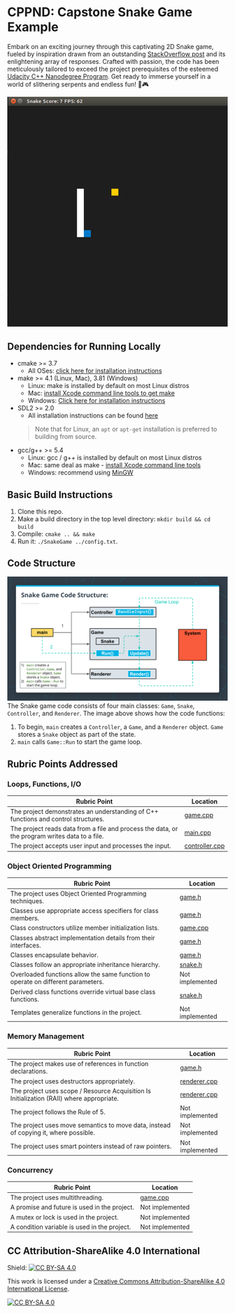 # CPPND: Capstone Snake Game Example

Embark on an exciting journey through this captivating 2D Snake game, fueled by inspiration drawn from an outstanding [StackOverflow post](https://codereview.stackexchange.com/questions/212296/snake-game-in-c-with-sdl) and its enlightening array of responses. Crafted with passion, the code has been meticulously tailored to exceed the project prerequisites of the esteemed [Udacity C++ Nanodegree Program](https://www.udacity.com/course/c-plus-plus-nanodegree--nd213). Get ready to immerse yourself in a world of slithering serpents and endless fun! 🐍🎮

![Game Play Screenshot](image/snake_game.gif)

## Dependencies for Running Locally
* cmake >= 3.7
  * All OSes: [click here for installation instructions](https://cmake.org/install/)
* make >= 4.1 (Linux, Mac), 3.81 (Windows)
  * Linux: make is installed by default on most Linux distros
  * Mac: [install Xcode command line tools to get make](https://developer.apple.com/xcode/features/)
  * Windows: [Click here for installation instructions](http://gnuwin32.sourceforge.net/packages/make.htm)
* SDL2 >= 2.0
  * All installation instructions can be found [here](https://wiki.libsdl.org/Installation)
  >Note that for Linux, an `apt` or `apt-get` installation is preferred to building from source. 
* gcc/g++ >= 5.4
  * Linux: gcc / g++ is installed by default on most Linux distros
  * Mac: same deal as make - [install Xcode command line tools](https://developer.apple.com/xcode/features/)
  * Windows: recommend using [MinGW](http://www.mingw.org/)

## Basic Build Instructions

1. Clone this repo.
2. Make a build directory in the top level directory: `mkdir build && cd build`
3. Compile: `cmake .. && make`
4. Run it: `./SnakeGame ../config.txt`.

## Code Structure

![Code Structure](image/code_structure.png)
The Snake game code consists of four main classes: `Game`, `Snake`, `Controller`, and `Renderer`. The image above shows how the code functions:

1. To begin, `main` creates a `Controller`, a `Game`, and a `Renderer` object. `Game` stores a `Snake` object as part of the state.
1. `main` calls `Game::Run` to start the game loop.

## Rubric Points Addressed

### Loops, Functions, I/O

| Rubric Point | Location |
| --- | --- |
| The project demonstrates an understanding of C++ functions and control structures. | [game.cpp](src/game.cpp) |
| The project reads data from a file and process the data, or the program writes data to a file. | [main.cpp](src/main.cpp) |
| The project accepts user input and processes the input. | [controller.cpp](src/controller.cpp) |

### Object Oriented Programming

| Rubric Point | Location |
| --- | --- |
| The project uses Object Oriented Programming techniques. | [game.h](src/game.h) |
| Classes use appropriate access specifiers for class members. | [game.h](src/game.h) |
| Class constructors utilize member initialization lists. | [game.cpp](src/game.cpp) |
| Classes abstract implementation details from their interfaces. | [game.h](src/game.h) |
| Classes encapsulate behavior. | [game.h](src/game.h) |
| Classes follow an appropriate inheritance hierarchy. | [snake.h](src/snake.h) |
| Overloaded functions allow the same function to operate on different parameters. | Not implemented |
| Derived class functions override virtual base class functions. | [snake.h](src/snake.h) |
| Templates generalize functions in the project. | Not implemented |

### Memory Management

| Rubric Point | Location |
| --- | --- |
| The project makes use of references in function declarations. | [game.h](src/game.h) |
| The project uses destructors appropriately. | [renderer.cpp](src/renderer.cpp) |
| The project uses scope / Resource Acquisition Is Initialization (RAII) where appropriate. | [renderer.cpp](src/renderer.cpp) |
| The project follows the Rule of 5. | Not implemented |
| The project uses move semantics to move data, instead of copying it, where possible. | Not implemented |
| The project uses smart pointers instead of raw pointers. | Not implemented |

### Concurrency

| Rubric Point | Location |
| --- | --- |
| The project uses multithreading. | [game.cpp](src/game.cpp) |
| A promise and future is used in the project. | Not implemented |
| A mutex or lock is used in the project. | Not implemented |
| A condition variable is used in the project. | Not implemented |

## CC Attribution-ShareAlike 4.0 International

Shield: [![CC BY-SA 4.0][cc-by-sa-shield]][cc-by-sa]

This work is licensed under a
[Creative Commons Attribution-ShareAlike 4.0 International License][cc-by-sa].

[![CC BY-SA 4.0][cc-by-sa-image]][cc-by-sa]

[cc-by-sa]: http://creativecommons.org/licenses/by-sa/4.0/
[cc-by-sa-image]: https://licensebuttons.net/l/by-sa/4.0/88x31.png
[cc-by-sa-shield]: https://img.shields.io/badge/License-CC%20BY--SA%204.0-lightgrey.svg
